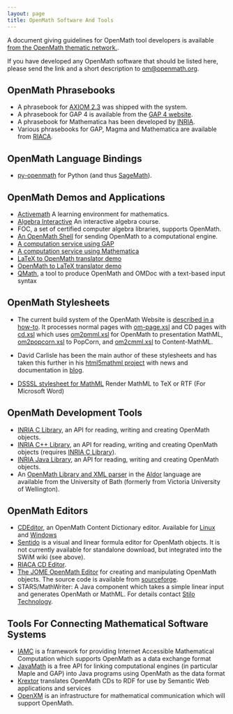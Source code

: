 ```yaml
---
layout: page
title: OpenMath Software And Tools
---
```


A document giving guidelines for OpenMath tool developers is
available [from the OpenMath thematic network.](../projects/thematic/tools-3.pdf).

If you have developed any OpenMath software that should be listed here, please send the link and a short description to [om@openmath.org](../follow/).

## OpenMath Phrasebooks

* A phrasebook for [AXIOM 2.3](http://www.nag.co.uk) was shipped with the system.
* A phrasebook for GAP 4 is available from the [GAP 4 website](http://www-history.mcs.st-and.ac.uk/~gap/).
* A phrasebook for Mathematica has been developed by [INRIA](mailto:stephane.dalmas@sophia.inria.fr).
* Various phrasebooks for GAP, Magma and Mathematica are available from [RIACA](http://www.riaca.win.tue.nl/products/).

## OpenMath Language Bindings

* [py-openmath](http://github.com/OpenMath/py-openmath) for Python (and thus [SageMath](http://sagemath.org)).

## OpenMath Demos and Applications

* [Activemath](http://www.activemath.org) A learning environment for mathematics.
* [Algebra Interactive](http://www.win.tue.nl/~ida) An interactive algebra course.
* FOC, a set of certified computer algebra libraries, supports OpenMath.
* [An OpenMath Shell](http://www.riaca.win.tue.nl/products/) for sending OpenMath to a computational engine. 
* [A computation service using GAP](http://www.riaca.win.tue.nl/products/)
* [A computation service using Mathematica](http://www.riaca.win.tue.nl/products/)
* [LaTeX to OpenMath translator demo ](http://www.maths.tcd.ie/~richardt/openmath) 
* [OpenMath to LaTeX translator demo ](http://www.maths.tcd.ie/~dwmalone/om2la.html) 
* [QMath](http://www.matracas.org/qmath/), a tool to produce OpenMath and OMDoc with a text-based input syntax 

## OpenMath Stylesheets

* The current build system of the OpenMath Website is [described in a how-to](http://www.openmath.org/infrastructure/website-build.html).
  It processes normal pages with [om-page.xsl](http://svn.openmath.org/www/stylesheets/html/om-page.xsl)
  and CD pages with [cd.xsl](http://svn.openmath.org/www/cdfiles2/xsl/cd.xsl)
  which uses [om2pmml.xsl](http://svn.openmath.org/www/cdfiles2/xsl/om2pmml.xsl) 
  for OpenMath to presentation MathML, [om2popcorn.xsl](http://svn.openmath.org/www/cdfiles2/xsl/om2popcorn.xsl) to PopCorn,
  and [om2cmml.xsl](http://svn.openmath.org/www/cdfiles2/xsl/om2cmml.xsl) to Content-MathML.
* David Carlisle has been the main author of these stylesheets and has taken this further
 in his [html5mathml project](https://code.google.com/p/html5mathml/) 
 with news and documentation in [blog](http://dpcarlisle.blogspot.de/).


*  [DSSSL stylesheet for MathML](mml-files/) Render MathML to TeX or RTF (For
   Microsoft Word)  

## OpenMath Development Tools

* [INRIA C Library](OMCv1.4a.tgz), an API for reading, writing and creating OpenMath objects. 
* [INRIA C++ Library](OMCPPv1.0a.tgz), an API for reading, writing and creating OpenMath
  objects (requires [INRIA C Library](OMCv1.4a.tgz)). 
* [INRIA Java Library](OMJv1.4.tgz), an API for reading, writing and creating OpenMath objects.
*  An [OpenMath Library and XML parser](http://www.cs.bath.ac.uk/~wn/AldorXML/) in the
  [Aldor](http://www.aldor.org) language are available from the University of Bath (formerly from Victoria University of Wellington).

## OpenMath Editors

* [CDEditor](http://www.unirioja.es/cu/joheras/openmath-editor.html), an OpenMath Content Dictionary editor. Available for [Linux](https://esus.unirioja.es/psycotrip/archivos_documentos/linux-dist.rar) and [Windows](https://esus.unirioja.es/psycotrip/archivos_documentos/windows-dist.rar)
* [Sentido](http://www.matracas.org/sentido/) is a visual and linear formula editor for OpenMath objects.  It is not currently available for standalone download, but integrated into the SWiM wiki (see above).
* [RIACA CD Editor](http://www.riaca.win.tue.nl/download/om/cd/editor/).
* [The JOME OpenMath Editor](http://www.activemath.org/projects/Jome/) for creating and manipulating OpenMath objects.
  The source code is available from [sourceforge](http://sourceforge.net/projects/jome/).
* STARS/MathWriter: A Java component which takes a simple linear input and generates
  OpenMath or MathML.  For details contact [Stilo Technology](mailto:sb@stilo.com).

## Tools For Connecting Mathematical Software Systems

* [IAMC](http://icm.mcs.kent.edu/research/iamc.html) is a  framework for providing Internet Accessible Mathematical Computation which
  supports OpenMath as a data exchange format
* [JavaMath](http://javamath.sourceforge.net/) is a free API for 
  linking computational engines (in particular Maple and GAP) into Java programs using OpenMath as the data format
* [Krextor](http://kwarc.info/projects/krextor/) translates OpenMath CDs to RDF for use by Semantic Web applications and services
* [OpenXM](http://www.math.sci.kobe-u.ac.jp/OpenXM/) is an infrastructure for mathematical communication which will support OpenMath.

